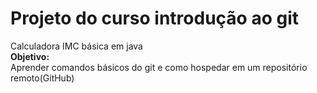 # Projeto do curso introdução ao git
Calculadora IMC básica em java<br>
<strong>Objetivo:</strong><br>
Aprender comandos básicos do git e como hospedar em um repositório remoto(GitHub)
